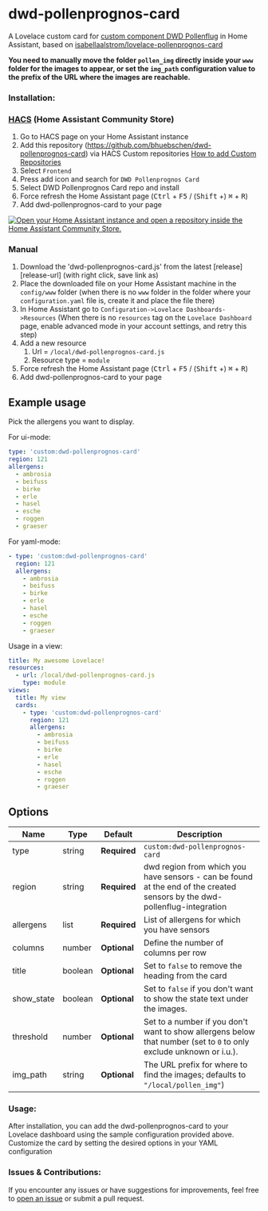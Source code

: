 # dwd-pollenprognos-card

A Lovelace custom card for [custom component DWD Pollenflug](https://github.com/mampfes/hacs_dwd_pollenflug) in Home Assistant, based on [isabellaalstrom/lovelace-pollenprognos-card](https://github.com/isabellaalstrom/lovelace-pollenprognos-card)

<b>You need to manually move the folder `pollen_img` directly inside your `www`
folder for the images to appear, or set the `img_path` configuration value to
the prefix of the URL where the images are reachable.</b>

### Installation:

### [HACS](hacs) (Home Assistant Community Store)

1. Go to HACS page on your Home Assistant instance
1. Add this repository (https://github.com/bhuebschen/dwd-pollenprognos-card) via HACS Custom repositories [How to add Custom Repositories](https://hacs.xyz/docs/faq/custom_repositories/)
1. Select `Frontend`
1. Press add icon and search for `DWD Pollenprognos Card`
1. Select DWD Pollenprognos Card repo and install
1. Force refresh the Home Assistant page (<kbd>Ctrl</kbd> + <kbd>F5</kbd> / (<kbd>Shift</kbd> +) <kbd>⌘</kbd> + <kbd>R</kbd>)
1. Add dwd-pollenprognos-card to your page

[![Open your Home Assistant instance and open a repository inside the Home Assistant Community Store.](https://my.home-assistant.io/badges/hacs_repository.svg)](https://my.home-assistant.io/redirect/hacs_repository/?owner=bhuebschen&repository=dwd-pollenprognos-card&category=plugin)

### Manual

1. Download the 'dwd-pollenprognos-card.js' from the latest [release][release-url] (with right click, save link as)
1. Place the downloaded file on your Home Assistant machine in the `config/www` folder (when there is no `www` folder in the folder where your `configuration.yaml` file is, create it and place the file there)
1. In Home Assistant go to `Configuration->Lovelace Dashboards->Resources` (When there is no `resources` tag on the `Lovelace Dashboard` page, enable advanced mode in your account settings, and retry this step)
1. Add a new resource
   1. Url = `/local/dwd-pollenprognos-card.js`
   1. Resource type = `module`
1. Force refresh the Home Assistant page (<kbd>Ctrl</kbd> + <kbd>F5</kbd> / (<kbd>Shift</kbd> +) <kbd>⌘</kbd> + <kbd>R</kbd>)
1. Add dwd-pollenprognos-card to your page

## Example usage
Pick the allergens you want to display.

For ui-mode:
```yaml
type: 'custom:dwd-pollenprognos-card'
region: 121
allergens:
  - ambrosia
  - beifuss
  - birke
  - erle
  - hasel
  - esche
  - roggen
  - graeser
```

For yaml-mode:
```yaml
- type: 'custom:dwd-pollenprognos-card'
  region: 121
  allergens:
    - ambrosia
    - beifuss
    - birke
    - erle
    - hasel
    - esche
    - roggen
    - graeser

```

Usage in a view:
```yaml
title: My awesome Lovelace!
resources:
  - url: /local/dwd-pollenprognos-card.js
    type: module
views:
  title: My view
  cards:
    - type: 'custom:dwd-pollenprognos-card'
      region: 121
      allergens:
        - ambrosia
        - beifuss
        - birke
        - erle
        - hasel
        - esche
        - roggen
        - graeser
```

## Options

| Name | Type | Default | Description
| ---- | ---- | ------- | -----------
| type | string | **Required** | `custom:dwd-pollenprognos-card`
| region | string | **Required** | dwd region from which you have sensors - can be found at the end of the created sensors by the dwd-pollenflug-integration
| allergens | list | **Required** | List of allergens for which you have sensors
| columns | number | **Optional** | Define the number of columns per row
| title | boolean | **Optional** | Set to `false` to remove the heading from the card
| show_state | boolean | **Optional** | Set to `false` if you don't want to show the state text under the images.
| threshold | number | **Optional** | Set to a number if you don't want to show allergens below that number (set to `0` to only exclude unknown or i.u.).
| img_path | string | **Optional** | The URL prefix for where to find the images; defaults to `"/local/pollen_img"`)

### Usage:
After installation, you can add the dwd-pollenprognos-card to your Lovelace dashboard using the sample configuration provided above. Customize the card by setting the desired options in your YAML configuration

### Issues & Contributions:
If you encounter any issues or have suggestions for improvements, feel free to [open an issue](https://github.com/bhuebschen/dwd-pollenprognos-card/issues) or submit a pull request.

<!-- Badges -->

[hacs-url]: https://github.com/hacs/integration
[hacs-image]: https://img.shields.io/badge/hacs-custom-orange.svg?style=flat-square
[gh-sponsors-url]: https://github.com/sponsors/bhuebschen
[gh-sponsors-image]: https://img.shields.io/github/sponsors/bhuebschen?style=flat-square

<!-- References -->

[home-assistant]: https://www.home-assistant.io/
[hacs]: https://hacs.xyz
[latest-release]: https://github.com/bhuebschen/dwd-pollenprognos-card/releases/latest
[ha-scripts]: https://www.home-assistant.io/docs/scripts/
[edit-readme]: https://github.com/bhuebschen/dwd-pollenprognos-card/edit/master/README.md
